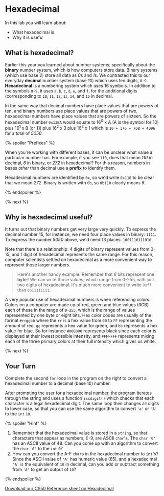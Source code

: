 # Hexadecimal

In this lab you will learn about:

- What hexadecimal is
- Why it is useful

## What is hexadecimal?

Earlier this year you learned about number systems; specifically about the **binary** number system, which is how computers store data. Binary systems (which use base *2*) store all data as *0*s and *1*s. We contrasted this to our everyday **decimal** number system (base *10*) which uses ten digits, `0-9`. **Hexadecimal** is a numbering system which uses 16 symbols. In addition to the symbols `0-9`, it uses `a`, `b`, `c`, `d`, `e`, and `f`, for the additional digits (corresponding to `10`, `11`, `12`, `13`, `14`, and `15` in decimal.

In the same way that decimal numbers have place values that are powers of ten, and binary numbers use place values that are powers of two, hexadecimal numbers have place values that are powers of sixteen. So the hexadecimal number `0x13BA` would equate to 16<sup>0</sup> x A (A is the symbol for 10) plus 16<sup>1</sup> x B (or 11) plus 16<sup>2</sup> x 3 plus 16<sup>3</sup> x 1 which is `10 + 176 + 768 + 4096` for a total of *5050*.

{% spoiler "Prefixes" %}

When you're working with different bases, it can be unclear what value a particular number has. For example, if you see `110`, does that mean *110* in decimal, *6* in binary, or *272* in hexadecimal? For this reason, numbers in bases *other* than decimal use a **prefix** to identify them.

Hexadecimal numbers are identified by `0x`, so we'd write `0x110` to be clear that we mean *272*. Binary is written with `0b`, so `0b110` clearly means *6*.

{% endspoiler %}

{% next %}

## Why is hexadecimal useful?

It turns out that binary numbers get very large very quickly. To express the decimal number 15, for instance, we need four place values in binary: `1111`. To express the number *5050* above, we'd need 13 places: `1001110111010`.

Note that there's a relationship: *4* digits of binary represent values from 0-15, and *1* digit of hexadecimal represents the same range. For this reason, computer scientists settled on hexadecimal as a more convenient way to represent those larger numbers.

> Here's another handy example: Remember that *8* bits represent one **byte**? We can write those values, which range from 0-255, with just two digits of hexadecimal. It's much more convenient to write `0xff` than `0b11111111`.

A very popular use of hexadecimal numbers is when referencing colors. Colors on a computer are made up of red, green and blue values (RGB) each of these in the range of `0-255`, which is the range of values represented by one byte or eight bits. Hex color codes are usually of the format `#rrggbb` where the `rr` is a hex value from `00` to `FF` representing the amount of red, `gg` represents a hex value for green, and `bb` represents a hex value for blue. So for instance `#000000` represents black since each color is displayed at their lowest possible intensity, and `#FFFFFF` represents mixing each of the three primary colors at their full intensity which gives us white.

{% next %}

## Your Turn

Complete the second `for` loop in the program on the right to convert a hexadecimal number to a decimal (base 10) number.

After prompting the user for a hexadecimal number, the program iterates through the string and uses a function `isxdigit()` which checks that each character is a legal hexadecimal digit. The same loop then changes all digits to lower case, so that you can use the same algorithm to convert `'a'` or `'A'` to the `int` `10`.

{% spoiler "Hint" %}

1. Remember that the hexadecimal value is stored in a `string`, so that characters that appear as numbers, 0-9, are ASCII `char`'s. The `char` `'0'` has an ASCII value of 48. Can you come up with an algorithm to convert the `char` `'0'` to the `int` `0`?
2. How can you convert the A-F `char`s in the hexadecimal number to `int`'s? Since the ASCII value of `'A'` has numeric value (65), and a hexadecimal `'A'` is the equivalent of `10` in decimal, can you add or subtract something from `'A'` to get an output of `10`?


{% endspoiler %}

[Download our CS50 Reference sheet on Hexadecimal](https://cs50.harvard.edu/ap/2020/assets/pdfs/hexadecimal.pdf)
